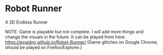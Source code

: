 # Robot Runner
 A 3D Endless Runner
 
 NOTE: Game is playable but not complete. I will add more things and change the visuals in the future.
 It can be played from here: https://eyupbyr.github.io/Robot-Runner/ (Game glitches on Google Chrome, should be played on Firefox/Explorer.)
